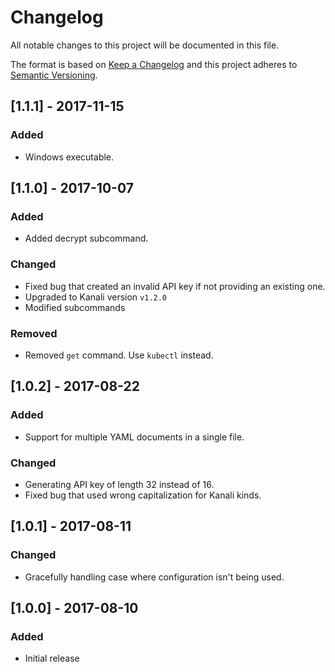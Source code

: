 # Changelog
All notable changes to this project will be documented in this file.

The format is based on [Keep a Changelog](http://keepachangelog.com/en/1.0.0/)
and this project adheres to [Semantic Versioning](http://semver.org/spec/v2.0.0.html).

## [1.1.1] - 2017-11-15
### Added
- Windows executable.

## [1.1.0] - 2017-10-07
### Added
- Added decrypt subcommand.
### Changed
- Fixed bug that created an invalid API key if not providing an existing one.
- Upgraded to Kanali version `v1.2.0`
- Modified subcommands
### Removed
- Removed `get` command. Use `kubectl` instead.

## [1.0.2] - 2017-08-22
### Added
- Support for multiple YAML documents in a single file.
### Changed
- Generating API key of length 32 instead of 16.
- Fixed bug that used wrong capitalization for Kanali kinds.

## [1.0.1] - 2017-08-11
### Changed
- Gracefully handling case where configuration isn't being used.

## [1.0.0] - 2017-08-10
### Added
- Initial release